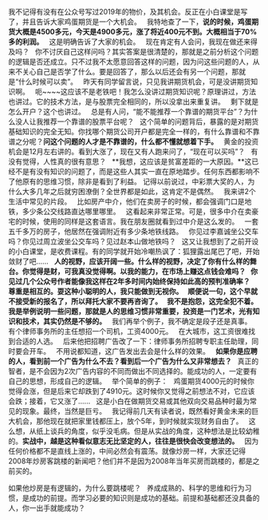 我不记得有没有在公众号写过2019年的物价，及其机会。反正在小白课堂是写了，并且告诉大家鸡蛋期货是一个大机会。
 
我特地查了一下，**说的时候，鸡蛋期货大概是4500多元，今天是4900多元，涨了将近400元不到。大概相当于70%多的利润。**
 
这是明确告诉了大家的机会。
 
现在肯定有人会问，我现在做还来得及吗？
 
你不讨厌自己这样问吗？其实答案是很清楚的，那就是之前分析这个问题的逻辑是否还成立。只不过我不太愿意回答这样的问题，因为问这些问题的人，从来不关心自己是否学了什么。要是回答了，那么以后还会有另一个问题，那就是“什么时候可以卖”。
 
昨天有同学留言说，只见我讲期货机会，可是没讲期货知识啊。
 
呃~~~~这应该不是老铁吧！我怎么没讲过期货知识呢？原理讲过，方法也讲过。它的技术方法，是与股票完全相同的，所以没拿出来重复讲。
 
剩下就是怎么开户？这个也讲过。
 
总是有人问，“能不能推荐一个靠谱的期货平台”？为什么没人让我推荐一个靠谱的股票平台呢？
 
这个简单的问题背后，暴露的是对期货基础知识的完全无知。你找哪个期货公司开户都是完全一样的，有什么靠谱和不靠谱之分呢？**问这个问题的人才是不靠谱的，什么都不懂就想着下手。**
 
黄金的投资机会是12月左右讲的。看到大涨了，现在又有人跑来问了，“现在可以买吗”？
 
有没有觉得，人性真的很有意思？
 
**我想，这应该是贫富差距的一大原因。**这已经不是有没有知识的问题了，而是这些人其实一直在原地踏步。任何东西都影响不了他原有的思维习惯，除非是看到了利益。
记得以前说过，中彩票大奖的人，为什么大多几年之后就穷困潦倒？全世界都是如此，这肯定不是偶然。
 
我来讲2个生活中常见的片段。
 
比如房产中介，他们在卖房子的时候，都会强调门口是地铁，多少条公交线路直达哪里哪里。
 
这看起来非常正常。可是，很多中介在卖豪宅的时候，使用的同样是这套语言。我在朋友圈就看到过中介是这么发的。
 
一套五千多万的房子，他居然在强调附近有多少条地铁线路。
 
你见过李嘉诚坐公交车吗？你见过周立波坐公交车吗？见过赵本山做地铁吗？
 
这又让我想到了之前开设的小白课堂，是收费课程。有的同学就开始冷嘲热讽了：狐狸露出尾巴了吧，开始敛财了吧......
 
**人的视野，应该开阔一些。什么样的视野，决定了你有什么样的舞台。**你觉得是财，可我真没觉得啊。以我的能力，在市场上赚这点钱会难吗？
 
你见过几个公众号作者能像我这样在2年多时间内始终保持如此高的预判准确率？
 
尊重是相互的。耍这种小聪明的人，我只能做到无视你。
 
顺便说一句，这个早就不接受新的报名了，所以拜托大家不要再咨询了。
 
我不是抱怨，这完全犯不着。我是举例说明一些问题，那就是**人的思维习惯非常重要，投资是一门艺术，光有知识和技术，其实仍然是不够的。**
 
我们再举个例子，我不确定是段子还是真事。
 
有个律师事务所的主任想招一个司机，工资4000元。
 
在大城市，这工资很难找到合适的人选。
 
后来他把招聘广告改了一下：律师事务所招聘专职主任助理，同时要会开车。
 
不用说都知道，这广告发出去会是什么样的效果。
 
**如果你是应聘的人，看到前一个广告为什么不去？看到后一个广告为什么又非常想去？**
 
真正的智者，是不会因为2次广告内容的不同而做出不同选择的。能成功的人，一定要有自己的思想，形成自己的逻辑。
 
举个简单的例子：
 
鸡蛋期货4000元的时候你觉得会涨，但是后来它却跌到了4910元。这时候你又觉得之前想法不对，它应该会跌；接着，它又涨了......
 
这是小白在做期货交易或其他双向交易品种时最为常见的现象。最终，当然是巨亏。
 
我记得前几天有读者说，既然看好黄金未来的巨大机会，那他现在就把家里钱都压上，放个5年，到时候就实现财务自由了。
 
这么想，从纸上谈兵的角度，似乎没毛病。但是从实战的角度，这种想法是比较幼稚的。**实战中，越是这种看似意志无比坚定的人，往往是很快会改变想法的。**
 
因为任何价格都不是直线上涨的，中间必然会有震荡。就像炒房一样，大家还记得2008年炒房客跳楼的新闻吧？他们并不是因为2008年当年买房而跳楼的，都是之前买的。
  
如果他炒房是有逻辑的，为什么要跳楼呢？
 
养成成熟的、科学的思维和行为习惯，是成功的前提。而学习必要的知识则是成功的基础。前提和基础都还没具备的人，你一出手就能成功？